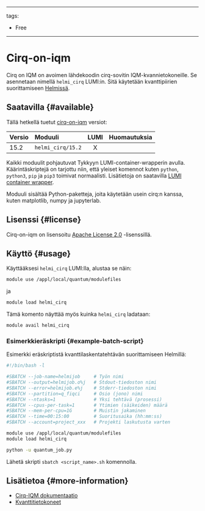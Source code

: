 
---
tags:
  - Free
---

# Cirq-on-iqm

Cirq on IQM on avoimen lähdekoodin cirq-sovitin IQM-kvannietokoneille. Se 
asennetaan nimellä `helmi_cirq` LUMI:in. Sitä käytetään kvanttipiirien suorittamiseen 
[Helmissä](../computing/quantum-computing/helmi/running-on-helmi.md).

## Saatavilla {#available}

Tällä hetkellä tuetut [cirq-on-iqm](https://iqm-finland.github.io/cirq-on-iqm/) versiot:

| Versio  | Moduuli                               | LUMI  | Huomautuksia    |
|:--------|:--------------------------------------|:-----:|-----------------|
| 15.2    | `helmi_cirq/15.2`                     | X     |                 |

Kaikki moduulit pohjautuvat Tykkyyn LUMI-container-wrapperin avulla.
Käärintäskriptejä on tarjottu niin, että yleiset komennot kuten `python`,
`python3`, `pip` ja `pip3` toimivat normaalisti. Lisätietoja on saatavilla 
[LUMI container wrapper](https://docs.lumi-supercomputer.eu/software/installing/container-wrapper/).

Moduuli sisältää Python-paketteja, joita käytetään usein cirq:n kanssa, kuten matplotlib, 
numpy ja jupyterlab.

## Lisenssi {#license}

Cirq-on-iqm on lisensoitu
[Apache License 2.0](https://github.com/iqm-finland/cirq-on-iqm/blob/main/LICENSE) -lisenssillä.

## Käyttö {#usage}

Käyttääksesi `helmi_cirq` LUMI:lla, alustaa se näin:

```bash
module use /appl/local/quantum/modulefiles
```

ja

```bash
module load helmi_cirq
```

Tämä komento näyttää myös kuinka `helmi_cirq` ladataan:

```bash
module avail helmi_cirq
```

### Esimerkkieräskripti {#example-batch-script}

Esimerkki eräskriptistä kvanttilaskentatehtävän suorittamiseen Helmillä:

```bash title="LUMI"
#!/bin/bash -l

#SBATCH --job-name=helmijob     # Työn nimi
#SBATCH --output=helmijob.o%j   # Stdout-tiedoston nimi
#SBATCH --error=helmijob.e%j    # Stderr-tiedoston nimi
#SBATCH --partition=q_fiqci     # Osio (jono) nimi
#SBATCH --ntasks=1              # Yksi tehtävä (prosessi)
#SBATCH --cpus-per-task=1       # Ytimien (säikeiden) määrä
#SBATCH --mem-per-cpu=1G        # Muistin jakaminen
#SBATCH --time=00:15:00         # Suoritusaika (hh:mm:ss)
#SBATCH --account=project_xxx   # Projekti laskutusta varten

module use /appl/local/quantum/modulefiles
module load helmi_cirq

python -u quantum_job.py
```

Lähetä skripti `sbatch <script_name>.sh` komennolla.

## Lisätietoa {#more-information}

- [Cirq-IQM dokumentaatio](https://iqm-finland.github.io/cirq-on-iqm/user_guide.html)
- [Kvanttitietokoneet](../computing/quantum-computing/helmi/running-on-helmi.md)

